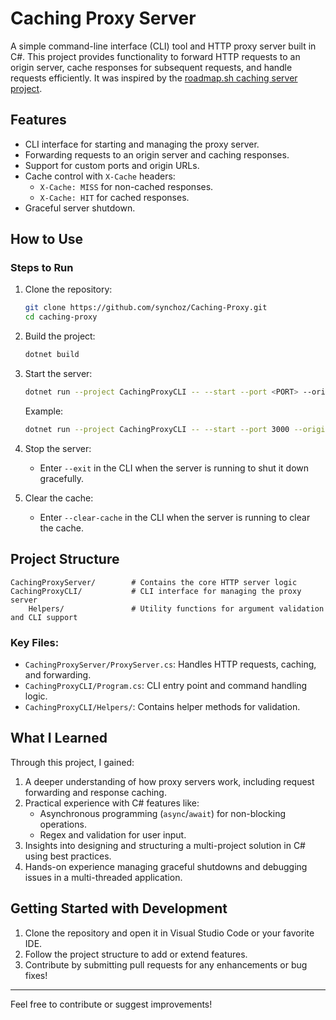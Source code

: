 
# Caching Proxy Server

A simple command-line interface (CLI) tool and HTTP proxy server built in C#. This project provides functionality to forward HTTP requests to an origin server, cache responses for subsequent requests, and handle requests efficiently. It was inspired by the [roadmap.sh caching server project](https://roadmap.sh/projects/caching-server).

## Features
- CLI interface for starting and managing the proxy server.
- Forwarding requests to an origin server and caching responses.
- Support for custom ports and origin URLs.
- Cache control with `X-Cache` headers:
  - `X-Cache: MISS` for non-cached responses.
  - `X-Cache: HIT` for cached responses.
- Graceful server shutdown.

## How to Use
### Steps to Run
1. Clone the repository:
   ```bash
   git clone https://github.com/synchoz/Caching-Proxy.git
   cd caching-proxy
   ```

2. Build the project:
   ```bash
   dotnet build
   ```

3. Start the server:
   ```bash
   dotnet run --project CachingProxyCLI -- --start --port <PORT> --origin <ORIGIN_URL>
   ```
   Example:
   ```bash
   dotnet run --project CachingProxyCLI -- --start --port 3000 --origin https://dummyjson.com
   ```

4. Stop the server:
   - Enter `--exit` in the CLI when the server is running to shut it down gracefully.

5. Clear the cache:
   - Enter `--clear-cache` in the CLI when the server is running to clear the cache.

## Project Structure
```
CachingProxyServer/        # Contains the core HTTP server logic
CachingProxyCLI/           # CLI interface for managing the proxy server
    Helpers/               # Utility functions for argument validation and CLI support
```

### Key Files:
- `CachingProxyServer/ProxyServer.cs`: Handles HTTP requests, caching, and forwarding.
- `CachingProxyCLI/Program.cs`: CLI entry point and command handling logic.
- `CachingProxyCLI/Helpers/`: Contains helper methods for validation.


## What I Learned
Through this project, I gained:
1. A deeper understanding of how proxy servers work, including request forwarding and response caching.
2. Practical experience with C# features like:
   - Asynchronous programming (`async`/`await`) for non-blocking operations.
   - Regex and validation for user input.
3. Insights into designing and structuring a multi-project solution in C# using best practices.
4. Hands-on experience managing graceful shutdowns and debugging issues in a multi-threaded application.


## Getting Started with Development
1. Clone the repository and open it in Visual Studio Code or your favorite IDE.
2. Follow the project structure to add or extend features.
3. Contribute by submitting pull requests for any enhancements or bug fixes!

---

Feel free to contribute or suggest improvements!
